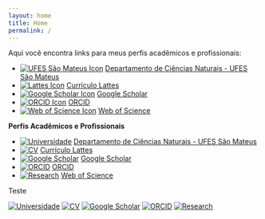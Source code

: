 ```yaml
---
layout: home
title: Home
permalink: /
---
```


Aqui você encontra links para meus perfis acadêmicos e profissionais:

* [![UFES São Mateus Icon](https://img.icons8.com/color/16/000000/university.png)](https://cienciasnaturais.saomateus.ufes.br/) [Departamento de Ciências Naturais - UFES São Mateus](https://cienciasnaturais.saomateus.ufes.br/)
*   [![Lattes Icon](https://img.icons8.com/color/16/000000/curriculum.png)](http://lattes.cnpq.br/6095468454824366) [Currículo Lattes](http://lattes.cnpq.br/6095468454824366)
*   [![Google Scholar Icon](https://img.icons8.com/color/16/000000/google-scholar.png)](https://scholar.google.com/citations?user=l7q4XwQAAAAJ&hl) [Google Scholar](https://scholar.google.com/citations?user=l7q4XwQAAAAJ&hl)
*   [![ORCID Icon](https://img.icons8.com/color/16/000000/orcid.png)](https://orcid.org/0000-0001-8983-8413) [ORCID](https://orcid.org/0000-0001-8983-8413)
*   [![Web of Science Icon](https://img.icons8.com/color/16/000000/web-of-science.png)](https://www.webofscience.com/wos/author/record/G-4109-2013) [Web of Science](https://www.webofscience.com/wos/author/record/G-4109-2013)


**Perfis Acadêmicos e Profissionais**

* [![Universidade](https://img.icons8.com/ios-glyphs/30/university.png)](https://cienciasnaturais.saomateus.ufes.br/) [Departamento de Ciências Naturais - UFES São Mateus](https://cienciasnaturais.saomateus.ufes.br/)
* [![CV](https://img.icons8.com/ios-glyphs/30/parse-from-clipboard.png)](http://lattes.cnpq.br/6095468454824366) [Currículo Lattes](http://lattes.cnpq.br/6095468454824366)
* [![Google Scholar](https://img.icons8.com/material-outlined/24/google-scholar.png)](https://scholar.google.com/citations?user=l7q4XwQAAAAJ&hl) [Google Scholar](https://scholar.google.com/citations?user=l7q4XwQAAAAJ&hl)
* [![ORCID](https://img.icons8.com/windows/32/orcid.png)](https://orcid.org/0000-0001-8983-8413) [ORCID](https://orcid.org/0000-0001-8983-8413)
* [![Research](https://img.icons8.com/ios-glyphs/30/search--v1.png)](https://www.webofscience.com/wos/author/record/G-4109-2013) [Web of Science](https://www.webofscience.com/wos/author/record/G-4109-2013)

Teste

[![Universidade](https://img.icons8.com/ios-glyphs/30/university.png)](https://cienciasnaturais.saomateus.ufes.br/) [![CV](https://img.icons8.com/ios-glyphs/30/parse-from-clipboard.png)](http://lattes.cnpq.br/6095468454824366) [![Google Scholar](https://img.icons8.com/material-outlined/24/google-scholar.png)](https://scholar.google.com/citations?user=l7q4XwQAAAAJ&hl) [![ORCID](https://img.icons8.com/windows/32/orcid.png)](https://orcid.org/0000-0001-8983-8413) [![Research](https://img.icons8.com/ios-glyphs/30/search--v1.png)](https://www.webofscience.com/wos/author/record/G-4109-2013)
